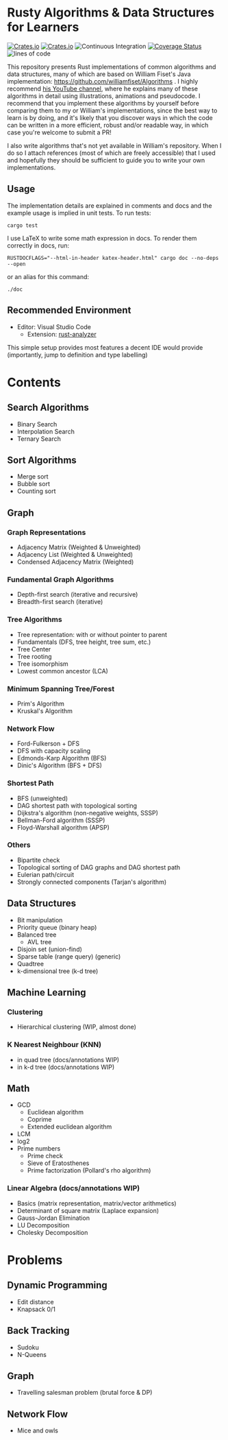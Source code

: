 # Rusty Algorithms & Data Structures for Learners

<!-- [![Crates.io](https://img.shields.io/crates/d/algorithms-edu.svg)](https://crates.io/crates/algorithms-edu) -->

[![Crates.io](https://img.shields.io/crates/v/algorithms-edu.svg)](https://crates.io/crates/algorithms-edu)
[![Crates.io](https://img.shields.io/crates/l/algorithms-edu.svg)](https://crates.io/crates/algorithms-edu)
![Continuous Integration](https://github.com/TianyiShi2001/Algorithms/workflows/CI/badge.svg)
[![Coverage Status](https://coveralls.io/repos/github/TianyiShi2001/Algorithms/badge.svg?branch=main)](https://coveralls.io/github/TianyiShi2001/Algorithms?branch=main)
![lines of code](https://img.shields.io/badge/lines%20of%20code-10179-blue)

This repository presents Rust implementations of common algorithms and data structures, many of which are based on William Fiset's Java implementation: https://github.com/williamfiset/Algorithms . I highly recommend [his YouTube channel](https://www.youtube.com/user/purpongie), where he explains many of these algorithms in detail using illustrations, animations and pseudocode. I recommend that you implement these algorithms by yourself before comparing them to my or William's implementations, since the best way to learn is by doing, and it's likely that you discover ways in which the code can be written in a more efficient, robust and/or readable way, in which case you're welcome to submit a PR!

I also write algorithms that's not yet available in William's repository. When I do so I attach references (most of which are freely accessible) that I used and hopefully they should be sufficient to guide you to write your own implementations.

<!-- In addition to implementing W. Fiset's algorithms, I also write solutions to competitive programming problems. Some representative problems are explained in `src/problems`, and there is also a `leetcode` folder for my leetcode solutions. Both are far from completion. particularly in Leetcode. Where appropriate, I will note, or `use`, the relevent algorithm/data structure(s) in this crate. -->

## Usage

The implementation details are explained in comments and docs and the example usage is implied in unit tests. To run tests:

```
cargo test
```

I use LaTeX to write some math expression in docs. To render them correctly in docs, run:

```
RUSTDOCFLAGS="--html-in-header katex-header.html" cargo doc --no-deps --open
```

or an alias for this command:

```
./doc
```

## Recommended Environment

- Editor: Visual Studio Code
  - Extension: [rust-analyzer](https://github.com/rust-analyzer/rust-analyzer)

This simple setup provides most features a decent IDE would provide (importantly, jump to definition and type labelling)

<!-- ## Rusticity

This is not a verbatim translation of W. Fiset's Java implementation. Instead, I try to make the code idiomatic in Rust, according to these rules:

### Avoid Long Names Using `mod`s

For example, perfer

```
crate::algo::graph::bfs::adjacency_list_iterative::fast_deque
```

over

```
com.williamfiset.algorithms.graphtheory.BreadthFirstSearchAdjacencyListIterativeFastQueue
```

### Custom Data Structures Have Unsurprising Method Names and Behaviour

Follow the conventions of `std` types as much as possible.

For example, when implementing a `Queue`, prefer

```rust
pub fn push_back(&mut self, value: T);
pub fn pop_front(&mut self) -> Option<T>;
```

over

```rust
pub fn enqueue(&mut self, value: T);
pub fn dequeue(&mut self) -> T;
// or
pub fn offer(&mut self, value: T);
pub fn poll(&mut self) -> T;
```

### Use `Option<T>` to Represent Nullable Values

Genrerally, `Option::None` is an idiomatic representation of `null`.  This makes the code work better with the standard library and cause less surprises. -->

# Contents

## Search Algorithms

- Binary Search
- Interpolation Search
- Ternary Search

## Sort Algorithms

- Merge sort
- Bubble sort
- Counting sort

## Graph

### Graph Representations

- Adjacency Matrix (Weighted & Unweighted)
- Adjacency List (Weighted & Unweighted)
- Condensed Adjacency Matrix (Weighted)

### Fundamental Graph Algorithms

- Depth-first search (iterative and recursive)
- Breadth-first search (iterative)

### Tree Algorithms

- Tree representation: with or without pointer to parent
- Fundamentals (DFS, tree height, tree sum, etc.)
- Tree Center
- Tree rooting
- Tree isomorphism
- Lowest common ancestor (LCA)

### Minimum Spanning Tree/Forest

- Prim's Algorithm
- Kruskal's Algorithm

### Network Flow

- Ford-Fulkerson + DFS
- DFS with capacity scaling
- Edmonds-Karp Algorithm (BFS)
- Dinic's Algorithm (BFS + DFS)

### Shortest Path

- BFS (unweighted)
- DAG shortest path with topological sorting
- Dijkstra's algorithm (non-negative weights, SSSP)
- Bellman-Ford algorithm (SSSP)
- Floyd-Warshall algorithm (APSP)

### Others

- Bipartite check
- Topological sorting of DAG graphs and DAG shortest path
- Eulerian path/circuit
- Strongly connected components (Tarjan's algorithm)

## Data Structures

- Bit manipulation
- Priority queue (binary heap)
- Balanced tree
  - AVL tree
- Disjoin set (union-find)
- Sparse table (range query) (generic)
- Quadtree
- k-dimensional tree (k-d tree)

## Machine Learning

### Clustering

- Hierarchical clustering (WIP, almost done)

### K Nearest Neighbour (KNN)

- in quad tree (docs/annotations WIP)
- in k-d tree (docs/annotations WIP)

## Math

- GCD
  - Euclidean algorithm
  - Coprime
  - Extended euclidean algorithm
- LCM
- log2
- Prime numbers
  - Prime check
  - Sieve of Eratosthenes
  - Prime factorization (Pollard's rho algorithm)

### Linear Algebra (docs/annotations WIP)

- Basics (matrix representation, matrix/vector arithmetics)
- Determinant of square matrix (Laplace expansion)
- Gauss-Jordan Elimination
- LU Decomposition
- Cholesky Decomposition

# Problems

## Dynamic Programming

- Edit distance
- Knapsack 0/1

## Back Tracking

- Sudoku
- N-Queens

## Graph

- Travelling salesman problem (brutal force & DP)

## Network Flow

- Mice and owls
